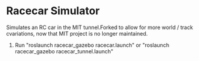 Racecar Simulator
=================
Simulates an RC car in the MIT tunnel.Forked to allow for more world / track cvariations, now that MIT project is no longer maintained.

1. Run "roslaunch racecar_gazebo racecar.launch" or "roslaunch racecar_gazebo racecar_tunnel.launch"
